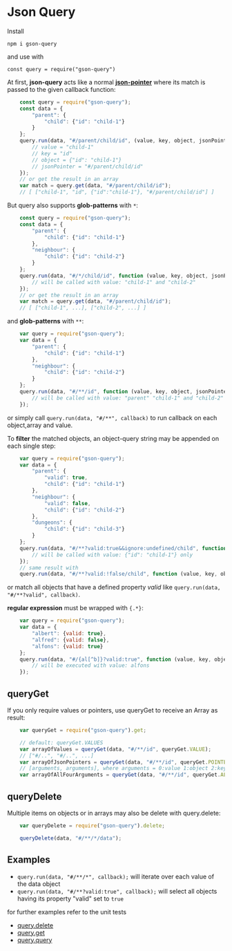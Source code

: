 # Json Query

Install

`npm i gson-query`

and use with

`const query = require("gson-query")`

At first, **json-query** acts like a normal [**json-pointer**](https://github.com/sagold/json-pointer) where its match
is passed to the given callback function:

```js
	const query = require("gson-query");
	const data = {
		"parent": {
			"child": {"id": "child-1"}
		}
	};
	query.run(data, "#/parent/child/id", (value, key, object, jsonPointer) => {
		// value = "child-1"
		// key = "id"
		// object = {"id": "child-1"}
		// jsonPointer = "#/parent/child/id"
	});
	// or get the result in an array
	var match = query.get(data, "#/parent/child/id");
	// [ ["child-1", "id", {"id":"child-1"}, "#/parent/child/id"] ]
```


But query also supports **glob-patterns** with `*`:

```js
	const query = require("gson-query");
	const data = {
		"parent": {
			"child": {"id": "child-1"}
		},
		"neighbour": {
			"child": {"id": "child-2"}
		}
	};
	query.run(data, "#/*/child/id", function (value, key, object, jsonPointer) {
		// will be called with value: "child-1" and "child-2"
	});
	// or get the result in an array
	var match = query.get(data, "#/parent/child/id");
	// [ ["child-1", ...], ["child-2", ...] ]
```

and **glob-patterns** with `**`:

```js
	var query = require("gson-query");
	var data = {
		"parent": {
			"child": {"id": "child-1"}
		},
		"neighbour": {
			"child": {"id": "child-2"}
		}
	};
	query.run(data, "#/**/id", function (value, key, object, jsonPointer) {
		// will be called with value: "parent" "child-1" and "child-2"
	});
```

or simply call `query.run(data, "#/**", callback)` to run callback on each object,array and value.


To **filter** the matched objects, an object-query string may be appended on each single step:

```js
	var query = require("gson-query");
	var data = {
		"parent": {
			"valid": true,
			"child": {"id": "child-1"}
		},
		"neighbour": {
			"valid": false,
			"child": {"id": "child-2"}
		},
		"dungeons": {
			"child": {"id": "child-3"}
		}
	};
	query.run(data, "#/**?valid:true&&ignore:undefined/child", function (value, key, object, jsonPointer) {
		// will be called with value: {"id": "child-1"} only
	});
	// same result with
	query.run(data, "#/**?valid:!false/child", function (value, key, object, jsonPointer) { // ...
```

or match all objects that have a defined property _valid_ like `query.run(data, "#/**?valid", callback)`.



**regular expression** must be wrapped with `{.*}`:

```js
	var query = require("gson-query");
	var data = {
		"albert": {valid: true},
		"alfred": {valid: false},
		"alfons": {valid: true}
	};
	query.run(data, "#/{al[^b]}?valid:true", function (value, key, object, jsonPointer) {
		// will be executed with value: alfons
	});
```


## queryGet

If you only require values or pointers, use queryGet to receive an Array as result:

```js
	var queryGet = require("gson-query").get;

	// default: queryGet.VALUES
	var arrayOfValues = queryGet(data, "#/**/id", queryGet.VALUE);
	// ["#/..", "#/..", ...]
	var arrayOfJsonPointers = queryGet(data, "#/**/id", queryGet.POINTER);
	// [arguments, arguments], where arguments = 0:value 1:object 2:key 3:jsonPointer
	var arrayOfAllFourArguments = queryGet(data, "#/**/id", queryGet.ALL);
```


## queryDelete

Multiple items on objects or in arrays may also be delete with query.delete:

```js
	var queryDelete = require("gson-query").delete;

	queryDelete(data, "#/**/*/data");
```


## Examples

- `query.run(data, "#/**/*", callback);` will iterate over each value of the data object
- `query.run(data, "#/**?valid:true", callback);` will select all objects having its property "valid" set to `true`


for further examples refer to the unit tests

- [query.delete](https://github.com/sagold/json-query/blob/master/test/unit/queryDelete.test.js)
- [query.get](https://github.com/sagold/json-query/blob/master/test/unit/queryGet.test.js)
- [query.query](https://github.com/sagold/json-query/blob/master/test/unit/query.test.js)



